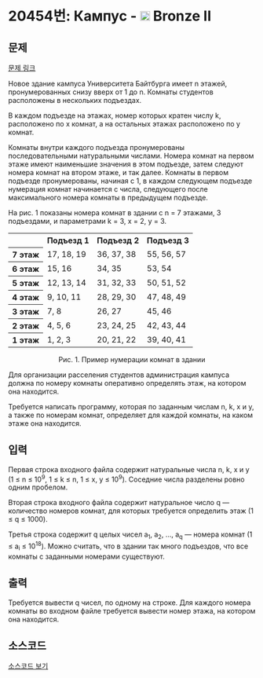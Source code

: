 # 20454번: Кампус - <img src="https://static.solved.ac/tier_small/4.svg" style="height:20px" /> Bronze II

<!-- performance -->

<!-- 문제 제출 후 깃허브에 푸시를 했을 때 제출한 코드의 성능이 입력될 공간입니다.-->

<!-- end -->

## 문제

[문제 링크](https://boj.kr/20454)


<p>Новое здание кампуса Университета Байтбурга имеет n этажей, пронумерованных снизу вверх от 1 до n. Комнаты студентов расположены в нескольких подъездах.</p>

<p>В каждом подъезде на этажах, номер которых кратен числу k, расположено по x комнат, а на остальных этажах расположено по y комнат.</p>

<p>Комнаты внутри каждого подъезда пронумерованы последовательными натуральными числами. Номера комнат на первом этаже имеют наименьшие значения в этом подъезде, затем следуют номера комнат на втором этаже, и так далее. Комнаты в первом подъезде пронумерованы, начиная с 1, в каждом следующем подъезде нумерация комнат начинается с числа, следующего после максимального номера комнаты в предыдущем подъезде.</p>

<p>На рис. 1 показаны номера комнат в здании с n = 7 этажами, 3 подъездами, и параметрами k = 3, x = 2, y = 3.</p>

<table class="table table-bordered table-center-50 td-center th-center">
<tbody>
<tr>
<th>&nbsp;</th>
<th>Подъезд 1</th>
<th>Подъезд 2</th>
<th>Подъезд 3</th>
</tr>
<tr>
<th>7 этаж</th>
<td>17, 18, 19</td>
<td>36, 37, 38</td>
<td>55, 56, 57</td>
</tr>
<tr>
<th>6 этаж</th>
<td>15, 16</td>
<td>34, 35</td>
<td>53, 54</td>
</tr>
<tr>
<th>5 этаж</th>
<td>12, 13, 14</td>
<td>31, 32, 33</td>
<td>50, 51, 52</td>
</tr>
<tr>
<th>4 этаж</th>
<td>9, 10, 11</td>
<td>28, 29, 30</td>
<td>47, 48, 49</td>
</tr>
<tr>
<th>3 этаж</th>
<td>7, 8</td>
<td>26, 27</td>
<td>45, 46</td>
</tr>
<tr>
<th>2 этаж</th>
<td>4, 5, 6</td>
<td>23, 24, 25</td>
<td>42, 43, 44</td>
</tr>
<tr>
<th>1 этаж</th>
<td>1, 2, 3</td>
<td>20, 21, 22</td>
<td>39, 40, 41</td>
</tr>
</tbody>
</table>

<p style="text-align: center;">Рис. 1. Пример нумерации комнат в здании</p>

<p>Для организации расселения студентов администрация кампуса должна по номеру комнаты оперативно определять этаж, на котором она находится.</p>

<p>Требуется написать программу, которая по заданным числам n, k, x и y, а также по номерам комнат, определяет для каждой комнаты, на каком этаже она находится.</p>



## 입력


<p>Первая строка входного файла содержит натуральные числа n, k, x и y (1 ≤ n ≤ 10<sup>9</sup>, 1 ≤ k ≤ n, 1 ≤ x, y ≤ 10<sup>9</sup>). Соседние числа разделены ровно одним пробелом.</p>

<p>Вторая строка входного файла содержит натуральное число q — количество номеров комнат, для которых требуется определить этаж (1 ≤ q ≤ 1000).</p>

<p>Третья строка содержит q целых чисел a<sub>1</sub>, a<sub>2</sub>, …, a<sub>q</sub> — номера комнат (1 ≤ a<sub>i</sub> ≤ 10<sup>18</sup>). Можно считать, что в здании так много подъездов, что все комнаты с заданными номерами существуют.</p>



## 출력


<p>Требуется вывести q чисел, по одному на строке. Для каждого номера комнаты во входном файле требуется вывести номер этажа, на котором она находится.</p>



## 소스코드

[소스코드 보기](Кампус.py)